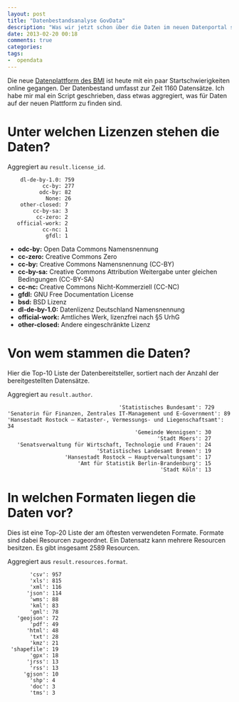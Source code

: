 ```yaml
---
layout: post
title: "Datenbestandsanalyse GovData"
description: "Was wir jetzt schon über die Daten im neuen Datenportal sagen können."
date: 2013-02-20 00:18
comments: true
categories:
tags:
-  opendata
---
```


Die neue [Datenplattform des <abbr title="Bundesministerium des Innern">BMI</abbr>](http://www.govdata.de) ist heute mit ein paar Startschwierigkeiten online gegangen. Der Datenbestand umfasst zur Zeit 1160 Datensätze. Ich habe mir mal ein Script geschrieben, dass etwas aggregiert, was für Daten auf der neuen Plattform zu finden sind.

# Unter welchen Lizenzen stehen die Daten?

Aggregiert au `result.license_id`.

```
    dl-de-by-1.0: 759
           cc-by: 277
          odc-by: 82
            None: 26
    other-closed: 7
        cc-by-sa: 3
         cc-zero: 2
   official-work: 2
           cc-nc: 1
            gfdl: 1
```

* **odc-by:** Open Data Commons Namensnennung
* **cc-zero:** Creative Commons Zero
* **cc-by:** Creative Commons Namensnennung (CC-BY)
* **cc-by-sa:** Creative Commons Attribution Weitergabe unter gleichen Bedingungen (CC-BY-SA)
* **cc-nc:** Creative Commons Nicht-Kommerziell (CC-NC)
* **gfdl:** GNU Free Documentation License
* **bsd:** BSD Lizenz
* **dl-de-by-1.0:** Datenlizenz Deutschland Namensnennung
* **official-work:** Amtliches Werk, lizenzfrei nach §5 UrhG
* **other-closed:** Andere eingeschränkte Lizenz

# Von wem stammen die Daten?

Hier die Top-10 Liste der Datenbereitsteller, sortiert nach der Anzahl der bereitgestellten Datensätze.

Aggregiert au `result.author`.

```
                                   'Statistisches Bundesamt': 729
'Senatorin für Finanzen, Zentrales IT-Management und E-Government': 89
'Hansestadt Rostock – Kataster-, Vermessungs- und Liegenschaftsamt': 34
                                        'Gemeinde Wennigsen': 30
                                               'Stadt Moers': 27
   'Senatsverwaltung für Wirtschaft, Technologie und Frauen': 24
                            'Statistisches Landesamt Bremen': 19
                  'Hansestadt Rostock – Hauptverwaltungsamt': 17
                      'Amt für Statistik Berlin-Brandenburg': 15
                                                'Stadt Köln': 13
```

# In welchen Formaten liegen die Daten vor?

Dies ist eine Top-20 Liste der am öftesten verwendeten Formate. Formate sind dabei Resourcen zugeordnet. Ein Datensatz kann mehrere Resourcen besitzen. Es gibt insgesamt 2589 Resourcen.

Aggregiert aus `result.resources.format`.

```
       'csv': 957
       'xls': 815
       'xml': 116
      'json': 114
       'wms': 88
       'kml': 83
       'gml': 78
   'geojson': 72
       'pdf': 49
      'html': 48
       'txt': 28
       'kmz': 21
 'shapefile': 19
       'gpx': 18
      'jrss': 13
       'rss': 13
     'gjson': 10
       'shp': 4
       'doc': 3
       'tms': 3
```
